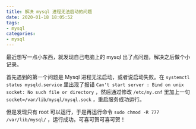 ```yaml
---
title: 解决 mysql 进程无法启动的问题
date: 2020-01-18 18:05:52
tags:
- mysql
categories:
- mysql
---
```


最近想写一点小东西，就发现自己电脑上的 mysql 出了点问题，解决之后做个小记录。

<!--more-->

首先遇到的第一个问题是 Mysql 进程无法启动，或者说启动失败。在 `systemctl status mysqld.service` 里出现了报错 `Can't start server : Bind on unix socket: No such file or directory` ，然后通过修改 `/etc/my.cnf` 里加上一句 `socket=/var/lib/mysql/mysql.sock` ，重启服务成功运行。

但是发现只有 root 可以运行，于是再运行命令 `sudo chmod -R 777 /var/lib/mysql/` ，运行成功。可喜可贺可喜可贺！
